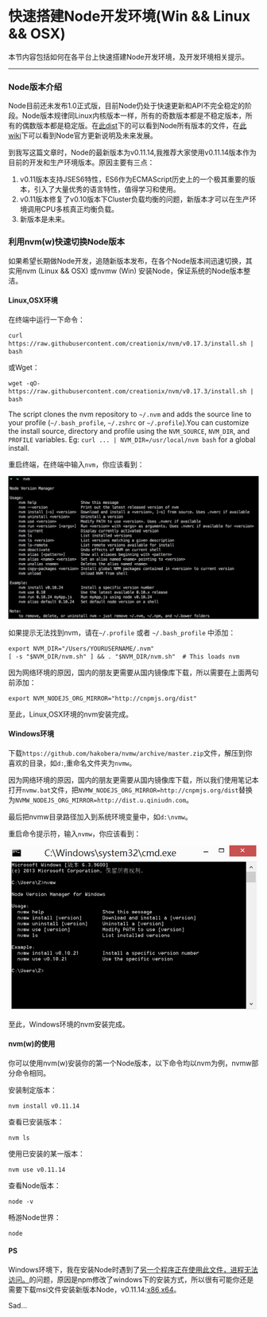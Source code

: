 快速搭建Node开发环境(Win && Linux && OSX)
============

本节内容包括如何在各平台上快速搭建Node开发环境，及开发环境相关提示。

----------------

### Node版本介绍

Node目前还未发布1.0正式版，目前Node仍处于快速更新和API不完全稳定的阶段。Node版本规律同Linux内核版本一样，所有的奇数版本都是不稳定版本，所有的偶数版本都是稳定版。在[此dist](http://nodejs.org/dist/)下的可以看到Node所有版本的文件，在[此wiki](https://github.com/joyent/node/wiki)下可以看到Node官方更新说明及未来发展。

到我写这篇文章时，Node的最新版本为v0.11.14,我推荐大家使用v0.11.14版本作为目前的开发和生产环境版本。原因主要有三点：

1. v0.11版本支持JSES6特性，ES6作为ECMAScript历史上的一个极其重要的版本，引入了大量优秀的语言特性，值得学习和使用。
2. v0.11版本修复了v0.10版本下Cluster负载均衡的问题，新版本才可以在生产环境调用CPU多核真正均衡负载。
3. 新版本是未来。

### 利用nvm(w)快速切换Node版本

如果希望长期做Node开发，追随新版本发布，在各个Node版本间迅速切换，其实用nvm (Linux && OSX) 或nvmw (Win) 安装Node，保证系统的Node版本整洁。

#### Linux,OSX环境

在终端中运行一下命令：

	curl https://raw.githubusercontent.com/creationix/nvm/v0.17.3/install.sh | bash

或Wget：

	wget -qO- https://raw.githubusercontent.com/creationix/nvm/v0.17.3/install.sh | bash

The script clones the nvm repository to `~/.nvm` and adds the source line to your profile (`~/.bash_profile`, `~/.zshrc` or `~/.profile`).You can customize the install source, directory and profile using the `NVM_SOURCE`, `NVM_DIR`, and `PROFILE` variables. Eg: `curl ... | NVM_DIR=/usr/local/nvm bash` for a global install.

重启终端，在终端中输入`nvm`，你应该看到：

![1.2.1](../images/1.2.1.png)

如果提示无法找到nvm，请在`~/.profile` 或者 `~/.bash_profile` 中添加：

	export NVM_DIR="/Users/YOURUSERNAME/.nvm"
	[ -s "$NVM_DIR/nvm.sh" ] && . "$NVM_DIR/nvm.sh"  # This loads nvm

因为网络环境的原因，国内的朋友更需要从国内镜像库下载，所以需要在上面两句前添加：

	export NVM_NODEJS_ORG_MIRROR="http://cnpmjs.org/dist"
	
至此，Linux,OSX环境的nvm安装完成。
	
#### Windows环境

下载`https://github.com/hakobera/nvmw/archive/master.zip`文件，解压到你喜欢的目录，如`d:`,重命名文件夹为`nvmw`。

因为网络环境的原因，国内的朋友更需要从国内镜像库下载，所以我们使用笔记本打开`nvmw.bat`文件，把`NVMW_NODEJS_ORG_MIRROR=http://cnpmjs.org/dist`替换为`NVMW_NODEJS_ORG_MIRROR=http://dist.u.qiniudn.com`。

最后把nvmw目录路径加入到系统环境变量中，如`d:\nvmw`。

重启命令提示符，输入`nvmw`，你应该看到：

![1.2.2](../images/1.2.2.png)

至此，Windows环境的nvm安装完成。


#### nvm(w)的使用

你可以使用nvm(w)安装你的第一个Node版本，以下命令均以nvm为例，nvmw部分命令相同。

安装制定版本：

	nvm install v0.11.14
	
查看已安装版本：

	nvm ls

使用已安装的某一版本：

	nvm use v0.11.14
	
查看Node版本：

	node -v

畅游Node世界：

	node
	

#### PS

Windows环境下，我在安装Node时遇到了[另一个程序正在使用此文件，进程无法访问。](https://github.com/hakobera/nvmw/issues/27)的问题，原因是npm修改了windows下的安装方式，所以很有可能你还是需要下载msi文件安装新版本Node，v0.11.14:[x86](http://cnpmjs.org/dist/v0.11.14/node-v0.11.14.20140819-x86.msi),[x64](http://cnpmjs.org/dist/v0.11.14/x64/node-v0.11.14.20140819-x64.msi)。

Sad...